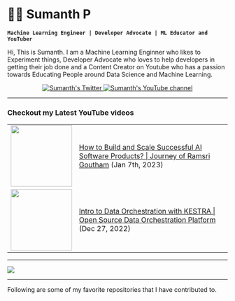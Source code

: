 # 🏄‍♂️ Sumanth P

**`Machine Learning Engineer | Developer Advocate | ML Educator and YouTuber`**

Hi, This is Sumanth. I am a Machine Learning Enginner who likes to Experiment things, Developer Advocate who loves to help developers in getting their job done and a Content Creator on Youtube who has a passion towards Educating People around Data Science and Machine Learning.

<p align="center">
  <a href="http://twitter.com/Sumanth_077">
    <img src="https://img.shields.io/twitter/follow/Sumanth_077?label=Twitter&logo=twitter&style=for-the-badge&color=blue" alt="Sumanth's Twitter"/>
  </a>
  <a href="http://youtube.com/SumanthP?sub_confirmation=1">
    <img src="https://img.shields.io/youtube/channel/subscribers/UCGtqGYDxlzfgOnugpOcGxkA?style=for-the-badge&logo=youtube&label=Youtube&color=blue" alt="Sumanth's YouTube channel"/>
  </a>
</p>


---


### Checkout my Latest YouTube videos

<table>
<!-- YOUTUBE-VIDEOS-LIST:START --><tr><td><a href="https://youtu.be/ksKdCcbPb2s"><img width="140px" src="https://user-images.githubusercontent.com/66694715/213699405-f5afa17f-0705-4095-a783-3da7d4d6ed28.png"></a></td>
<td><a href="https://youtu.be/ksKdCcbPb2s">How to Build and Scale Successful AI Software Products? | Journey of Ramsri Goutham</a> (Jan 7th, 2023)<br/></td></tr>
<tr><td><a href="https://youtu.be/6g2ihKr8Ztk"><img width="140px" src="https://user-images.githubusercontent.com/66694715/213699510-2ee2a90c-38f2-47bb-90a8-343de58eded0.png"></a></td>
<td><a href="https://youtu.be/6g2ihKr8Ztk">Intro to Data Orchestration with KESTRA | Open Source Data Orchestration Platform</a> (Dec 27, 2022)<br/></td></tr>
<!-- YOUTUBE-VIDEOS-LIST:END -->
</table>

---

<img src="https://github-readme-stats.vercel.app/api?username=Sumanth077&&show_icons=true&title_color=ffffff&icon_color=bb2acf&text_color=daf7dc&bg_color=191919">

---

Following are some of my favorite repositories that I have contributed to.
